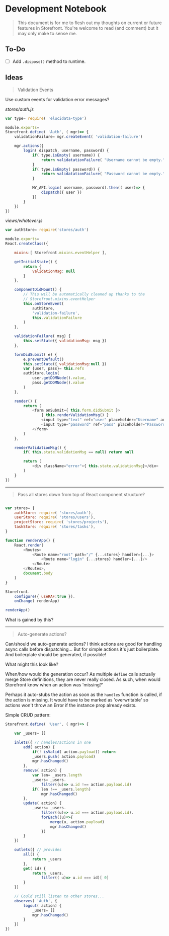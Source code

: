 # Development Notebook

> This document is for me to flesh out my thoughts on current or future features in Storefront. You're welcome to read (and comment) but it may only make to sense me.

## To-Do

- [ ] Add `.dispose()` method to runtime.


## Ideas

> Validation Events

Use custom events for validation error messages?

_stores/auth.js_

```javascript
var type= require( 'elucidata-type')

module.exports=
Storefront.define( 'Auth', ( mgr)=> {
    validationFailure= mgr.createEvent( 'validation-failure')

    mgr.actions({
        login( dispatch, username, password) {
            if( type.isEmpty( username)) {
                return validatationFailure( "Username cannot be empty.")
            }
            if( type.isEmpty( password)) {
                return validatationFailure( "Password cannot be empty.")
            }

            MY_API.login( username, password).then(( user)=> {
                dispatch({ user })
            })
        }
    })
})
```

_views/whatever.js_

```javascript
var authStore= require('stores/auth')

module.exports=
React.createClass({

    mixins:[ Storefront.mixins.eventHelper ],

    getInitialState() {
        return {
            validationMsg: null
        }
    },

    componentDidMount() {
        // This will be automatically cleaned up thanks to the
        // Storefront.mixins.eventHelper
        this.onStoreEvent(
            authStore,
            'validation-failure',
            this.validationFailure
        )
    },

    validationFailure( msg) {
        this.setState({ validationMsg: msg })
    },

    formDidSubmit( e) {
        e.preventDefault()
        this.setState({ validationMsg:null })
        var {user, pass}= this.refs
        authStore.login(
            user.getDOMNode().value,
            pass.getDOMNode().value
        )
    },

    render() {
        return (
            <form onSubmit={ this.form.didSubmit }>
                { this.renderValidationMsg() }
                <input type="text" ref="user" placeholder="Username" autoFocus/>
                <input type="password" ref="pass" placeholder="Password" />
            </form>
        )
    },

    renderValidationMsg() {
        if( this.state.validationMsg == null) return null

        return (
            <div className="error">{ this.state.validationMsg}</div>
        )
    }
})
```

---

> Pass all stores down from top of React component structure?

```javascript

var stores= {
    authStore: require( 'stores/auth'),
    userStore: require( 'stores/users'),
    projectStore: require( 'stores/projects'),
    taskStore: require( 'stores/tasks'),
}

function renderApp() {
    React.render(
        <Routes>
            <Route name="root" path="/" {...stores} handler={...}>
                <Route name="login" {...stores} handler={...}/>
            </Route>
        </Routes>,
        document.body
    )
}

Storefront.
    configure({ useRAF:true }).
    onChange( renderApp)

renderApp()
```

What is gained by this?

---

> Auto-generate actions?

Can/should we auto-generate actions? I think actions are good for handling async calls before dispatching... But for simple actions it's just boilerplate. And boilerplate should be generated, if possible!

What might this look like?

When/how would the generation occur? As multiple `define` calls actually merge Store definitions, they are never really closed. As such, when would Storefront know when an action was 'missing?'

Perhaps it auto-stubs the action as soon as the `handles` function is called, if the action is missing. It would have to be marked as 'overwritable' so actions won't throw an Error if the instance prop already exists.

Simple CRUD pattern:

```javascript
Storefront.define( 'User', ( mgr)=> {

    var _users= []

    inlets({ // handles/actions in one
        add( action) {
            if(! isValid( action.payload)) return
            _users.push( action.payload)
            mgr.hasChanged()
        },
        remove( action) {
            var len= _users.length
            _users= _users.
                filter((u)=> u.id !== action.payload.id)
            if( len !== _users.length)
                mgr.hasChanged()
        },
        update( action) {
            _users= _users.
                filter((u)=> u.id === action.payload.id).
                forEach((u)=>{
                    merge(u, action.payload)
                    mgr.hasChanged()
                })
        }
    })

    outlets({ // provides
        all() {
            return _users
        },
        get( id) {
            return _users.
                filter(( u)=> u.id === id)[ 0]
        }
    })

    // Could still listen to other stores...
    observes( 'Auth', {
        logout( action) {
            _users= []
            mgr.hasChanged()
        }
    })
})
```
